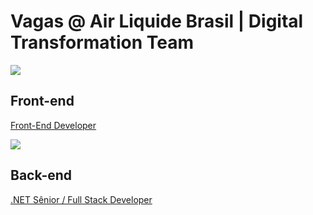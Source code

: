 # Vagas @ Air Liquide Brasil | Digital Transformation Team

![](https://i.ibb.co/m8T361h/frontend-stack.jpg)
## Front-end

[Front-End Developer](https://github.com/albdigitalteam/vagas/blob/master/frontend.md)

![](https://i.ibb.co/2Nx97fW/backend-stack.jpg)
## Back-end

[.NET Sênior / Full Stack Developer](https://github.com/albdigitalteam/vagas/blob/master/backend.md#net-s%C3%AAnior--full-stack-developer--air-liquide-brasil--digital-team)
